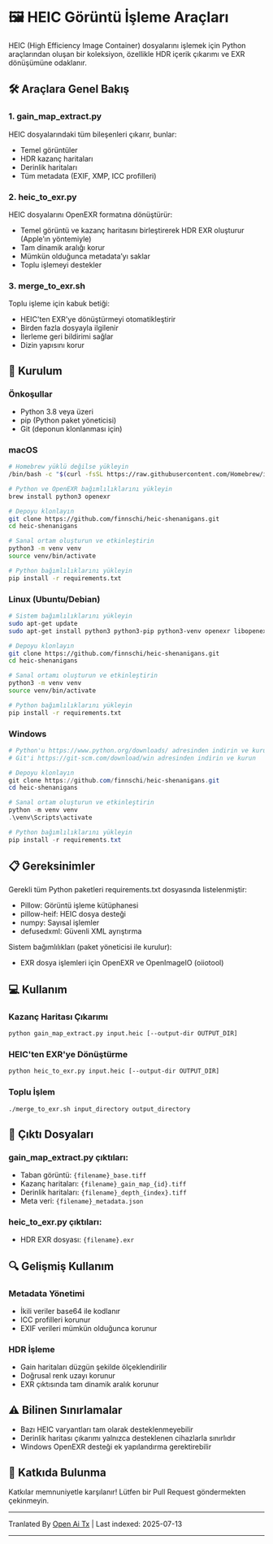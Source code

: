 # 🖼️ HEIC Görüntü İşleme Araçları

HEIC (High Efficiency Image Container) dosyalarını işlemek için Python araçlarından oluşan bir koleksiyon, özellikle HDR içerik çıkarımı ve EXR dönüşümüne odaklanır.

## 🛠️ Araçlara Genel Bakış

### 1. gain_map_extract.py
HEIC dosyalarındaki tüm bileşenleri çıkarır, bunlar:
- Temel görüntüler
- HDR kazanç haritaları
- Derinlik haritaları
- Tüm metadata (EXIF, XMP, ICC profilleri)

### 2. heic_to_exr.py
HEIC dosyalarını OpenEXR formatına dönüştürür:
- Temel görüntü ve kazanç haritasını birleştirerek HDR EXR oluşturur (Apple’ın yöntemiyle)
- Tam dinamik aralığı korur
- Mümkün olduğunca metadata’yı saklar
- Toplu işlemeyi destekler
### 3. merge_to_exr.sh
Toplu işleme için kabuk betiği:
- HEIC'ten EXR'ye dönüştürmeyi otomatikleştirir
- Birden fazla dosyayla ilgilenir
- İlerleme geri bildirimi sağlar
- Dizin yapısını korur

## 🔧 Kurulum

### Önkoşullar
- Python 3.8 veya üzeri
- pip (Python paket yöneticisi)
- Git (deponun klonlanması için)

### macOS
```bash
# Homebrew yüklü değilse yükleyin
/bin/bash -c "$(curl -fsSL https://raw.githubusercontent.com/Homebrew/install/HEAD/install.sh)"

# Python ve OpenEXR bağımlılıklarını yükleyin
brew install python3 openexr

# Depoyu klonlayın
git clone https://github.com/finnschi/heic-shenanigans.git
cd heic-shenanigans

# Sanal ortam oluşturun ve etkinleştirin
python3 -m venv venv
source venv/bin/activate

# Python bağımlılıklarını yükleyin
pip install -r requirements.txt
```

### Linux (Ubuntu/Debian)
```bash
# Sistem bağımlılıklarını yükleyin
sudo apt-get update
sudo apt-get install python3 python3-pip python3-venv openexr libopenexr-dev

# Depoyu klonlayın
git clone https://github.com/finnschi/heic-shenanigans.git
cd heic-shenanigans

# Sanal ortamı oluşturun ve etkinleştirin
python3 -m venv venv
source venv/bin/activate

# Python bağımlılıklarını yükleyin
pip install -r requirements.txt
```

### Windows
```powershell
# Python'u https://www.python.org/downloads/ adresinden indirin ve kurun
# Git'i https://git-scm.com/download/win adresinden indirin ve kurun

# Depoyu klonlayın
git clone https://github.com/finnschi/heic-shenanigans.git
cd heic-shenanigans

# Sanal ortam oluşturun ve etkinleştirin
python -m venv venv
.\venv\Scripts\activate

# Python bağımlılıklarını yükleyin
pip install -r requirements.txt
```

## 📋 Gereksinimler
Gerekli tüm Python paketleri requirements.txt dosyasında listelenmiştir:
- Pillow: Görüntü işleme kütüphanesi
- pillow-heif: HEIC dosya desteği
- numpy: Sayısal işlemler
- defusedxml: Güvenli XML ayrıştırma

Sistem bağımlılıkları (paket yöneticisi ile kurulur):
- EXR dosya işlemleri için OpenEXR ve OpenImageIO (oiiotool)

## 💻 Kullanım
### Kazanç Haritası Çıkarımı
```bash
python gain_map_extract.py input.heic [--output-dir OUTPUT_DIR]
```

### HEIC'ten EXR'ye Dönüştürme
```bash
python heic_to_exr.py input.heic [--output-dir OUTPUT_DIR]
```

### Toplu İşlem
```bash
./merge_to_exr.sh input_directory output_directory
```

## 📁 Çıktı Dosyaları

### gain_map_extract.py çıktıları:
- Taban görüntü: `{filename}_base.tiff`
- Kazanç haritaları: `{filename}_gain_map_{id}.tiff`
- Derinlik haritaları: `{filename}_depth_{index}.tiff`
- Meta veri: `{filename}_metadata.json`

### heic_to_exr.py çıktıları:
- HDR EXR dosyası: `{filename}.exr`

## 🔍 Gelişmiş Kullanım

### Metadata Yönetimi
- İkili veriler base64 ile kodlanır
- ICC profilleri korunur
- EXIF verileri mümkün olduğunca korunur

### HDR İşleme
- Gain haritaları düzgün şekilde ölçeklendirilir
- Doğrusal renk uzayı korunur
- EXR çıktısında tam dinamik aralık korunur

## ⚠️ Bilinen Sınırlamalar
- Bazı HEIC varyantları tam olarak desteklenmeyebilir
- Derinlik haritası çıkarımı yalnızca desteklenen cihazlarla sınırlıdır
- Windows OpenEXR desteği ek yapılandırma gerektirebilir
## 🤝 Katkıda Bulunma
Katkılar memnuniyetle karşılanır! Lütfen bir Pull Request göndermekten çekinmeyin.


---

Tranlated By [Open Ai Tx](https://github.com/OpenAiTx/OpenAiTx) | Last indexed: 2025-07-13

---